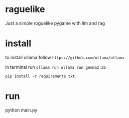 # raguelike
Just a simple roguelike pygame with llm and rag


# install 
to install ollama follow `https://github.com/ollama/ollama`

in terminal run `ollama run ollama run gemma2:2b`

`pip install -r requirements.txt`

# run
python main.py